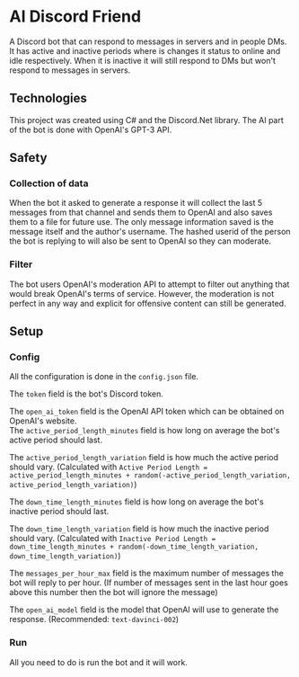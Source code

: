 # AI Discord Friend
A Discord bot that can respond to messages in servers and in people DMs.
It has active and inactive periods where is changes it status to online and
idle respectively. When it is inactive it will still respond to DMs but won't
respond to messages in servers.

## Technologies
This project was created using C# and the Discord.Net library.
The AI part of the bot is done with OpenAI's GPT-3 API.

## Safety
### Collection of data
When the bot it asked to generate a response it will collect the last 5
messages from that channel and sends them to OpenAI and also saves them 
to a file for future use. The only message information saved is the message
itself and the author's username. The hashed userid of the person the bot 
is replying to will also be sent to OpenAI so they can moderate.

### Filter
The bot users OpenAI's moderation API to attempt to filter out anything 
that would break OpenAI's terms of service.
However, the moderation is not perfect in any way and explicit for offensive 
content can still be generated.

## Setup

### Config
All the configuration is done in the `config.json` file.  

The `token` field is the bot's Discord token.  

The `open_ai_token` field is the OpenAI API token which can be 
obtained on OpenAI's website.  
The `active_period_length_minutes` field is how long on average the bot's
active period should last.  

The `active_period_length_variation` field is how much the active period
should vary. (Calculated with `Active Period Length = 
active_period_length_minutes + random(-active_period_length_variation, 
active_period_length_variation)`)  

The `down_time_length_minutes` field is how long on average the bot's
inactive period should last.  

The `down_time_length_variation` field is how much the inactive period
should vary. (Calculated with `Inactive Period Length =
down_time_length_minutes + random(-down_time_length_variation,
down_time_length_variation)`)  

The `messages_per_hour_max` field is the maximum number of messages the bot
will reply to per hour. (If number of messages sent in the last hour goes 
above this number then the bot will ignore the message)  

The `open_ai_model` field is the model that OpenAI will use to generate the
response. (Recommended: `text-davinci-002`)

### Run
All you need to do is run the bot and it will work.